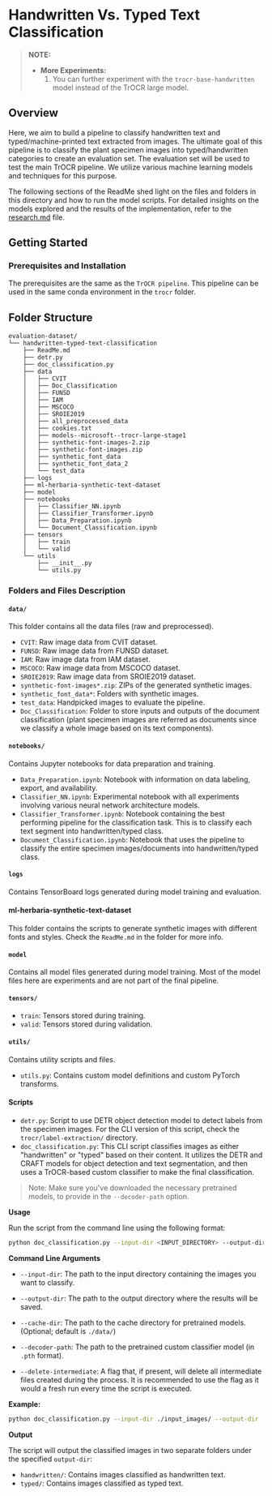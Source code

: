 # Handwritten Vs. Typed Text Classification

> **NOTE:**
> * **More Experiments:**
>   1. You can further experiment with the `trocr-base-handwritten` model instead of the TrOCR large model. 

## Overview
Here, we aim to build a pipeline to classify handwritten text and typed/machine-printed text extracted from images. The ultimate goal of this pipeline is to classify the plant specimen images into typed/handwritten categories to create an evaluation set. The evaluation set will be used to test the main TrOCR pipeline. We utilize various machine learning models and techniques for this purpose. 

The following sections of the ReadMe shed light on the files and folders in this directory and how to run the model scripts. For detailed insights on the models explored and the results of the implementation, refer to the [research.md](https://github.com/BU-Spark/ml-herbarium/blob/research-doc-patch/trocr/evaluation-dataset/handwritten-typed-text-classification/research.md) file.

## Getting Started

### Prerequisites and Installation
The prerequisites are the same as the `TrOCR pipeline`. This pipeline can be used in the same conda environment in the `trocr` folder.


## Folder Structure
```
evaluation-dataset/
└── handwritten-typed-text-classification
    ├── ReadMe.md
    ├── detr.py
    ├── doc_classification.py
    ├── data
    │   ├── CVIT
    │   ├── Doc_Classification
    │   ├── FUNSD
    │   ├── IAM
    │   ├── MSCOCO
    │   ├── SROIE2019
    │   ├── all_preprocessed_data
    │   ├── cookies.txt
    │   ├── models--microsoft--trocr-large-stage1
    │   ├── synthetic-font-images-2.zip
    │   ├── synthetic-font-images.zip
    │   ├── synthetic_font_data
    │   ├── synthetic_font_data_2
    │   └── test_data
    ├── logs
    ├── ml-herbaria-synthetic-text-dataset
    ├── model
    ├── notebooks
    │   ├── Classifier_NN.ipynb
    │   ├── Classifier_Transformer.ipynb
    │   ├── Data_Preparation.ipynb
    │   └── Document_Classification.ipynb
    ├── tensors
    │   ├── train
    │   └── valid
    └── utils
        ├── __init__.py
        └── utils.py
```


### Folders and Files Description

#### `data/`

This folder contains all the data files (raw and preprocessed).
- `CVIT`: Raw image data from CVIT dataset.
- `FUNSD`: Raw image data from FUNSD dataset.
- `IAM`: Raw image data from IAM dataset.
- `MSCOCO`: Raw image data from MSCOCO dataset.
- `SROIE2019`: Raw image data from SROIE2019 dataset.
- `synthetic-font-images*.zip`: ZIPs of the generated synthetic images.
- `synthetic_font_data*`: Folders with synthetic images.
- `test_data`: Handpicked images to evaluate the pipeline.
- `Doc_Classification`: Folder to store inputs and outputs of the document classification (plant specimen images are referred as documents since we classify a whole image based on its text components).

#### `notebooks/`

Contains Jupyter notebooks for data preparation and training.
- `Data_Preparation.ipynb`: Notebook with information on data labeling, export, and availability.
- `Classifier_NN.ipynb`: Experimental notebook with all experiments involving various neural network architecture models.
- `Classifier_Transformer.ipynb`: Notebook containing the best performing pipeline for the classification task. This is to classify each text segment into handwritten/typed class.
- `Document_Classification.ipynb`: Notebook that uses the pipeline to classify the entire specimen images/documents into handwritten/typed class.

#### `logs`

Contains TensorBoard logs generated during model training and evaluation.

#### ml-herbaria-synthetic-text-dataset

This folder contains the scripts to generate synthetic images with different fonts and styles. Check the `ReadMe.md` in the folder for more info.

#### `model`

Contains all model files generated during model training. Most of the model files here are experiments and are not part of the final pipeline.

#### `tensors/`

- `train`: Tensors stored during training.
- `valid`: Tensors stored during validation.

#### `utils/`

Contains utility scripts and files.
- `utils.py`: Contains custom model definitions and custom PyTorch transforms.

#### Scripts

- `detr.py`: Script to use DETR object detection model to detect labels from the specimen images. For the CLI version of this script, check the `trocr/label-extraction/` directory.
- `doc_classification.py`: This CLI script classifies images as either "handwritten" or "typed" based on their content. It utilizes the DETR and CRAFT models for object detection and text segmentation, and then uses a TrOCR-based custom classifier to make the final classification.
> Note: Make sure you've downloaded the necessary pretrained models, to provide in the `--decoder-path` option.

**Usage**

Run the script from the command line using the following format:

```bash
python doc_classification.py --input-dir <INPUT_DIRECTORY> --output-dir <OUTPUT_DIRECTORY> --cache-dir <CACHE_DIRECTORY> --decoder-path <DECODER_MODEL_PATH> [--delete-intermediate]
```

**Command Line Arguments**

- `--input-dir`: The path to the input directory containing the images you want to classify.
  
- `--output-dir`: The path to the output directory where the results will be saved.
  
- `--cache-dir`: The path to the cache directory for pretrained models. (Optional; default is `./data/`)

- `--decoder-path`: The path to the pretrained custom classifier model (in `.pth` format).

- `--delete-intermediate`: A flag that, if present, will delete all intermediate files created during the process. It is recommended to use the flag as it would a fresh run every time the script is executed.

**Example:**

```bash
python doc_classification.py --input-dir ./input_images/ --output-dir ./output_results/ --cache-dir ./cache/ --decoder-path ./my_decoder.pth
```

**Output**

The script will output the classified images in two separate folders under the specified `output-dir`:

- `handwritten/`: Contains images classified as handwritten text.
- `typed/`: Contains images classified as typed text.
